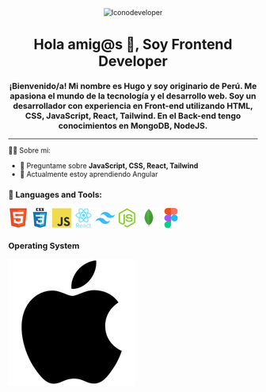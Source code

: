 <div id="header" align="center">
    <img src="https://azadshukor.com/memoji.gif"  alt="Iconodeveloper" width="400" height="200">
    <h1 align="center">Hola amig@s 👋, Soy Frontend Developer</h1>
    <h3 align="center">¡Bienvenido/a! Mi nombre es Hugo y soy originario de Perú. Me apasiona el mundo de la tecnología y el desarrollo web. Soy un desarrollador con experiencia en Front-end utilizando HTML, CSS, JavaScript, React, Tailwind. En el Back-end tengo conocimientos en MongoDB, NodeJS.</h3>
</div>

---

👨‍💻 Sobre mi:

- 💬 Preguntame sobre **JavaScript, CSS, React, Tailwind**
- 🌱 Actualmente estoy aprendiendo Angular
<div align="left">
    <h3>🔨 Languages and Tools:</h3>
    <div>
        <img title="html5" src="https://github.com/devicons/devicon/blob/master/icons/html5/html5-original.svg" alt="Icono herrramienta/lenguaje" width="40" height="40">
        <img title="css3" src="https://github.com/devicons/devicon/blob/master/icons/css3/css3-original-wordmark.svg" alt="Icono herrramienta/lenguaje" width="40" height="40">
        <img title="JavaScript" src="https://github.com/devicons/devicon/blob/master/icons/javascript/javascript-original.svg" alt="Icono herrramienta/lenguaje" width="40" height="40">
        <img title="react" src="https://github.com/devicons/devicon/blob/master/icons/react/react-original-wordmark.svg" alt="Icono herrramienta/lenguaje" width="40" height="40">
        <img title="tailwind" src="https://github.com/devicons/devicon/blob/master/icons/tailwindcss/tailwindcss-plain.svg" alt="Icono herrramienta/lenguaje" width="40" height="40">
        <img title="nodejs" src="https://github.com/devicons/devicon/blob/master/icons/nodejs/nodejs-original.svg" alt="Icono herrramienta/lenguaje" width="40" height="40">
        <img title="mongodb" src="https://github.com/devicons/devicon/blob/master/icons/mongodb/mongodb-original.svg" alt="Icono herrramienta/lenguaje" width="40" height="40">
        <img title="figma" src="https://github.com/devicons/devicon/blob/master/icons/figma/figma-original.svg" width="40" height="40">
    </div>
    <h3>Operating System</h3>
      <div>
        <img title="apple" src="https://github.com/devicons/devicon/blob/master/icons/apple/apple-original.svg">
      </div>
</div>

<!--
**HugoOyola/hugooyola** is a ✨ _special_ ✨ repository because its `README.md` (this file) appears on your GitHub profile.

Here are some ideas to get you started:

- 🔭 I’m currently working on ...
- 🌱 I’m currently learning ...
- 👯 I’m looking to collaborate on ...
- 🤔 I’m looking for help with ...
- 💬 Ask me about ...
- 📫 How to reach me: ...
- 😄 Pronouns: ...
- ⚡ Fun fact: ...
-->
